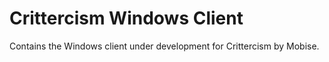 Crittercism Windows Client
==========================
Contains the Windows client under development for Crittercism by Mobise.

